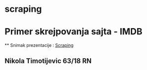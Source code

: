 # scraping
# Primer skrejpovanja sajta - IMDB

** Snimak prezentacije : [Scraping](https://mega.nz/file/WbYF2Tba#TNvbfojsUKlgMpzwZNqiBc3MIFb4QQYXGPUXjEUe4YA)





## Nikola Timotijevic 63/18 RN
